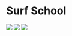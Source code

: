 #     Surf School
![](https://github.com/DamianPyCoder/Webs_withPureCode/blob/main/screenshots/6.png)
![](https://github.com/DamianPyCoder/Webs_withPureCode/blob/main/screenshots/6b.png)
![](https://github.com/DamianPyCoder/Webs_withPureCode/blob/main/screenshots/6c.png)
